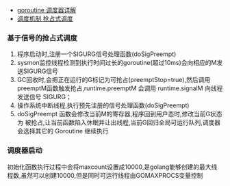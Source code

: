 * [goroutine 调度器详解](https://juejin.cn/post/6844903589400281096)
* [调度机制 抢占式调度](https://blog.51cto.com/u_15107299/3935086)


### 基于信号的抢占式调度
1. 程序启动时,注册一个SIGURG信号处理函数(doSigPreempt)
2. sysmon监控线程检测到执行时间过长的goroutine(超过10ms)会向相应的M发送SIGURG信号
3. GC回收时,会把正在运行的G标记为可抢占(preemptStop=true),然后调用preemptM函数触发抢占,runtime.preemptM 会调用 runtime.signalM 向线程发送信号 SIGURG；
4. 操作系统中断线程,执行预先注册的信号处理函数(doSigPreempt)
5. doSigPreempt 函数会修改当前M的寄存器,程序回到用户态时,修改当前G状态为 被抢占,让当前函数陷入休眠并让出线程,当前G回归全局可运行队列,调度器会选择其它的 Goroutine 继续执行

### 调度器启动
初始化函数执行过程中会将maxcount设置成10000,是golang能够创建的最大线程数,虽然可以创建10000,但是同时可运行线程由GOMAXPROCS变量控制

